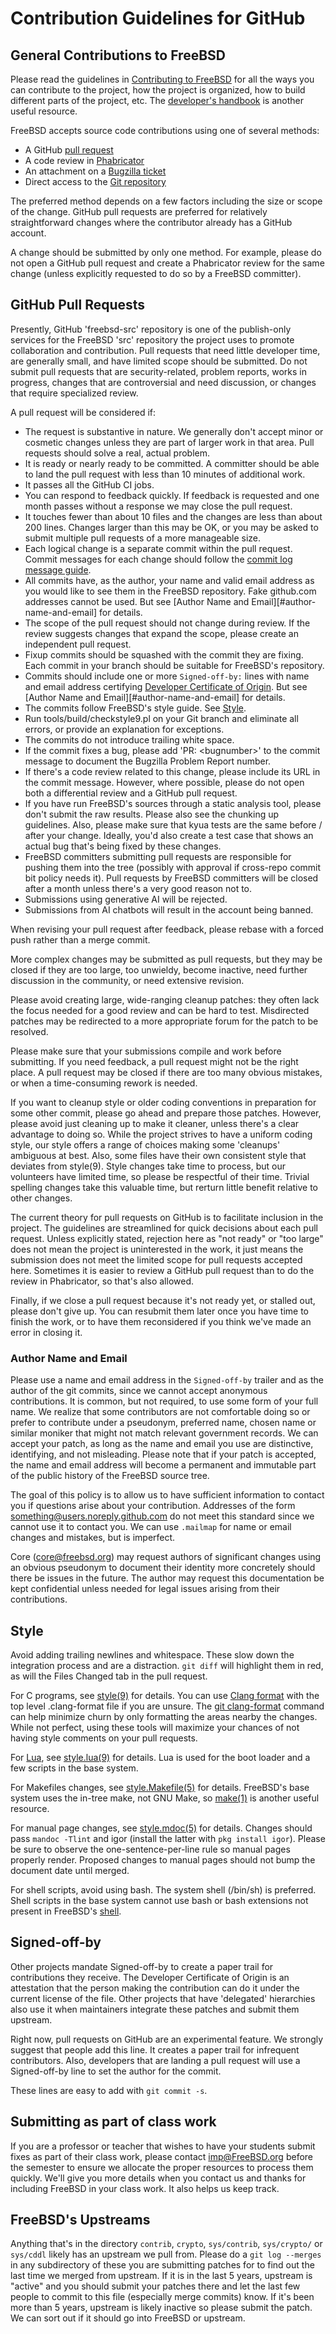 # Contribution Guidelines for GitHub

## General Contributions to FreeBSD

Please read the guidelines in [Contributing to FreeBSD](https://docs.freebsd.org/en/articles/contributing/)
for all the ways you can contribute to the project, how the project is organized,
how to build different parts of the project, etc. The
[developer's handbook](https://docs.freebsd.org/en/books/developers-handbook/)
is another useful resource.

FreeBSD accepts source code contributions using one of several methods:
- A GitHub [pull request](https://github.com/freebsd/freebsd-src/pulls)
- A code review in [Phabricator](https://reviews.freebsd.org/differential)
- An attachment on a [Bugzilla ticket](https://bugs.freebsd.org)
- Direct access to the [Git repository](https://cgit.freebsd.org/src/)

The preferred method depends on a few factors including the size or scope of
the change.  GitHub pull requests are preferred for relatively straightforward
changes where the contributor already has a GitHub account.

A change should be submitted by only one method.  For example, please do not
open a GitHub pull request and create a Phabricator review for the same change
(unless explicitly requested to do so by a FreeBSD committer).

## GitHub Pull Requests

Presently, GitHub 'freebsd-src' repository is one of the publish-only services
for the FreeBSD 'src' repository the project uses to promote collaboration and
contribution.  Pull requests that need little developer time, are generally
small, and have limited scope should be submitted. Do not submit pull requests
that are security-related, problem reports, works in progress, changes that are controversial
and need discussion, or changes that require specialized review.

A pull request will be considered if:

* The request is substantive in nature. We generally don't accept minor or cosmetic changes unless they are part of larger work in that area. Pull requests should solve a real, actual problem.
* It is ready or nearly ready to be committed. A committer should be able to land the pull request with less than 10 minutes of additional work.
* It passes all the GitHub CI jobs.
* You can respond to feedback quickly. If feedback is requested and one month passes without a response we may close the pull request.
* It touches fewer than about 10 files and the changes are less than about 200 lines. Changes larger than this may be OK, or you may be asked to submit multiple pull requests of a more manageable size.
* Each logical change is a separate commit within the pull request. Commit messages for each change should follow the [commit log message guide](https://docs.freebsd.org/en/articles/committers-guide/#commit-log-message).
* All commits have, as the author, your name and valid email address as you would like to see them in the FreeBSD repository. Fake github.com addresses cannot be used. But see [Author Name and Email][#author-name-and-email] for details.
* The scope of the pull request should not change during review. If the review suggests changes that expand the scope, please create an independent pull request.
* Fixup commits should be squashed with the commit they are fixing. Each commit in your branch should be suitable for FreeBSD's repository.
* Commits should include one or more `Signed-off-by:` lines with name and email address certifying [Developer Certificate of Origin](https://developercertificate.org/). But see [Author Name and Email][#author-name-and-email] for details.
* The commits follow FreeBSD's style guide. See [Style](#Style).
* Run tools/build/checkstyle9.pl on your Git branch and eliminate all errors, or provide an explanation for exceptions.
* The commits do not introduce trailing white space.
* If the commit fixes a bug, please add 'PR: \<bugnumber\>' to the commit message to document the Bugzilla Problem Report number.
* If there's a code review related to this change, please include its URL in the commit message. However, where possible, please do not open both a differential review and a GitHub pull request.
* If you have run FreeBSD's sources through a static analysis tool, please don't submit the raw results. Please also see the chunking up guidelines. Also, please make sure that kyua tests are the same before / after your change. Ideally, you'd also create a test case that shows an actual bug that's being fixed by these changes.
* FreeBSD committers submitting pull requests are responsible for pushing them into the tree (possibly with approval if cross-repo commit bit policy needs it). Pull requests by FreeBSD committers will be closed after a month unless there's a very good reason not to.
* Submissions using generative AI will be rejected.
* Submissions from AI chatbots will result in the account being banned.

When revising your pull request after feedback, please rebase with a forced push
rather than a merge commit.

More complex changes may be submitted as pull requests, but they may be closed
if they are too large, too unwieldy, become inactive, need further discussion in
the community, or need extensive revision.

Please avoid creating large, wide-ranging cleanup patches: they often lack the
focus needed for a good review and can be hard to test.  Misdirected patches may
be redirected to a more appropriate forum for the patch to be resolved.

Please make sure that your submissions compile and work before submitting. If
you need feedback, a pull request might not be the right place. A pull request
may be closed if there are too many obvious mistakes, or when a time-consuming
rework is needed.

If you want to cleanup style or older coding conventions in preparation for some
other commit, please go ahead and prepare those patches. However, please avoid
just cleaning up to make it cleaner, unless there's a clear advantage to doing
so. While the project strives to have a uniform coding style, our style offers a
range of choices making some 'cleanups' ambiguous at best. Also, some files have
their own consistent style that deviates from style(9). Style changes take time
to process, but our volunteers have limited time, so please be respectful of
their time. Trivial spelling changes take this valuable time, but rerturn little
benefit relative to other changes.

The current theory for pull requests on GitHub is to facilitate inclusion in the
project. The guidelines are streamlined for quick decisions about each pull
request. Unless explicitly stated, rejection here as "not ready" or "too large"
does not mean the project is uninterested in the work, it just means the
submission does not meet the limited scope for pull requests accepted
here. Sometimes it is easier to review a GitHub pull request than to do the
review in Phabricator, so that's also allowed.

Finally, if we close a pull request because it's not ready yet, or stalled out,
please don't give up. You can resubmit them later once you have time to finish
the work, or to have them reconsidered if you think we've made an error in
closing it.

### Author Name and Email

Please use a name and email address in the `Signed-off-by` trailer and as the
author of the git commits, since we cannot accept anonymous contributions. It is
common, but not required, to use some form of your full name. We realize that
some contributors are not comfortable doing so or prefer to contribute under a
pseudonym, preferred name, chosen name or similar moniker that might not match
relevant government records. We can accept your patch, as long as the name and
email you use are distinctive, identifying, and not misleading. Please note that
if your patch is accepted, the name and email address will become a permanent
and immutable part of the public history of the FreeBSD source tree.

The goal of this policy is to allow us to have sufficient information to contact
you if questions arise about your contribution. Addresses of the form
something@users.noreply.github.com do not meet this standard since we cannot use
it to contact you. We can use `.mailmap` for name or email changes and mistakes,
but is imperfect.

Core (core@freebsd.org) may request authors of significant changes using an
obvious pseudonym to document their identity more concretely should there be
issues in the future. The author may request this documentation be kept
confidential unless needed for legal issues arising from their contributions.

## Style

Avoid adding trailing newlines and whitespace. These slow down the integration
process and are a distraction. `git diff` will highlight them in red, as will
the Files Changed tab in the pull request.

For C programs, see [style(9)](https://man.freebsd.org/cgi/man.cgi?query=style&sektion=9)
for details. You can use [Clang format](https://clang.llvm.org/docs/ClangFormat.html)
with the top level .clang-format file if you are unsure. The
[git clang-format](https://github.com/llvm-mirror/clang/blob/master/tools/clang-format/git-clang-format)
command can help minimize churn by only formatting the areas nearby the changes. While
not perfect, using these tools will maximize your chances of not having style
comments on your pull requests.

For [Lua](https://www.lua.org), see
[style.lua(9)](https://man.freebsd.org/cgi/man.cgi?query=style.lua&sektion=9)
for details. Lua is used for the boot loader and a few scripts in the base system.

For Makefiles changes, see
[style.Makefile(5)](https://man.freebsd.org/cgi/man.cgi?query=style.Makefile&sektion=5)
for details. FreeBSD's base system uses the in-tree make, not GNU Make, so
[make(1)](https://man.freebsd.org/cgi/man.cgi?query=make&sektion=1) is another useful
resource.

For manual page changes, see
[style.mdoc(5)](https://man.freebsd.org/cgi/man.cgi?query=style.mdoc&sektion=5)
for details. Changes should pass `mandoc -Tlint` and igor (install the latter with `pkg install igor`).
Please be sure to observe the one-sentence-per-line rule so manual pages properly render.
Proposed changes to manual pages should not bump the document date until merged.

For shell scripts, avoid using bash. The system shell (/bin/sh) is preferred.
Shell scripts in the base system cannot use bash or bash extensions
not present in FreeBSD's [shell](https://man.freebsd.org/cgi/man.cgi?query=sh&sektion=1).

## Signed-off-by

Other projects mandate Signed-off-by to create a paper trail for contributions they
receive. The Developer Certificate of Origin is an attestation that the person
making the contribution can do it under the current license of the file. Other
projects that have 'delegated' hierarchies also use it when maintainers
integrate these patches and submit them upstream.

Right now, pull requests on GitHub are an experimental feature. We strongly
suggest that people add this line. It creates a paper trail for infrequent
contributors. Also, developers that are landing a pull request will use a
Signed-off-by line to set the author for the commit.

These lines are easy to add with `git commit -s`.

## Submitting as part of class work

If you are a professor or teacher that wishes to have your students submit fixes
as part of their class work, please contact imp@FreeBSD.org before the semester
to ensure we allocate the proper resources to process them quickly. We'll give
you more details when you contact us and thanks for including FreeBSD in your
class work. It also helps us keep track.

## FreeBSD's Upstreams

Anything that's in the directory `contrib`, `crypto`, `sys/contrib`,
`sys/crypto/` or `sys/cddl` likely has an upstream we pull from. Please do a
`git log --merges` in any subdirectory of these you are submitting patches for
to find out the last time we merged from upstream. If it is in the last 5 years,
upstream is "active" and you should submit your patches there and let the last
few people to commit to this file (especially merge commits) know. If it's been
more than 5 years, upstream is likely inactive so please submit the patch. We
can sort out if it should go into FreeBSD or upstream.
